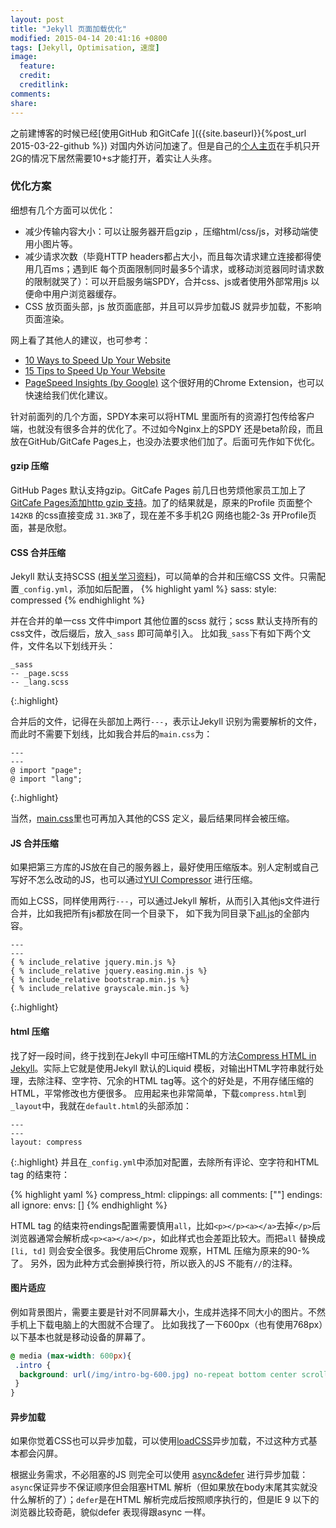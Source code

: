 ```yaml
---
layout: post
title: "Jekyll 页面加载优化"
modified: 2015-04-14 20:41:16 +0800
tags: [Jekyll, Optimisation, 速度]
image:
  feature: 
  credit: 
  creditlink: 
comments: 
share: 
---
```


之前建博客的时候已经[使用GitHub 和GitCafe ]({{site.baseurl}}{%post_url 2015-03-22-github %}) 对国内外访问加速了。但是自己的[个人主页]({{site.domain}})在手机只开2G的情况下居然需要10+s才能打开，着实让人头疼。

### 优化方案

细想有几个方面可以优化：

+ 减少传输内容大小：可以让服务器开启gzip ，压缩html/css/js，对移动端使用小图片等。
+ 减少请求次数（毕竟HTTP headers都占大小，而且每次请求建立连接都得使用几百ms；遇到IE 每个页面限制同时最多5个请求，或移动浏览器同时请求数的限制就哭了）：可以开启服务端SPDY，合并css、js或者使用外部常用js 以便命中用户浏览器缓存。
+ CSS 放页面头部，js 放页面底部，并且可以异步加载JS 就异步加载，不影响页面渲染。

网上看了其他人的建议，也可参考：

- [10 Ways to Speed Up Your Website] 
- [15 Tips to Speed Up Your Website]
- [PageSpeed Insights (by Google)] 这个很好用的Chrome Extension，也可以快速给我们优化建议。

针对前面列的几个方面，SPDY本来可以将HTML 里面所有的资源打包传给客户端，也就没有很多合并的优化了。不过如今Nginx上的SPDY 还是beta阶段，而且放在GitHub/GitCafe Pages上，也没办法要求他们加了。后面可先作如下优化。

#### gzip 压缩
GitHub Pages 默认支持gzip。GitCafe Pages 前几日也劳烦他家员工加上了[GitCafe Pages添加http gzip 支持]。加了的结果就是，原来的Profile 页面整个`142KB` 的css直接变成 `31.3KB`了，现在差不多手机2G 网络也能2-3s 开Profile页面，甚是欣慰。

#### CSS 合并压缩
Jekyll 默认支持SCSS ([相关学习资料](http://sass-lang.com/guide))，可以简单的合并和压缩CSS 文件。只需配置`_config.yml`，添加如后配置，
{% highlight yaml %}
sass:
  style: compressed
{% endhighlight %}

并在合并的单一css 文件中import 其他位置的scss 就行；scss 默认支持所有的css文件，改后缀后，放入`_sass` 即可简单引入。 比如我`_sass`下有如下两个文件，文件名以下划线开头：

```
_sass
-- _page.scss
-- _lang.scss
```
{:.highlight}

合并后的文件，记得在头部加上两行`---`，表示让Jekyll 识别为需要解析的文件，而此时不需要下划线，比如我合并后的`main.css`为：

```
---
---
@ import "page";
@ import "lang";
```
{:.highlight}

当然，[main.css]里也可再加入其他的CSS 定义，最后结果同样会被压缩。

#### JS 合并压缩
如果把第三方库的JS放在自己的服务器上，最好使用压缩版本。别人定制或自己写好不怎么改动的JS，也可以通过[YUI Compressor] 进行压缩。

而如上CSS，同样使用两行`---`，可以通过Jekyll 解析，从而引入其他js文件进行合并，比如我把所有js都放在同一个目录下， 如下我为同目录下[all.js]的全部内容。

```
---
---
{ % include_relative jquery.min.js %}
{ % include_relative jquery.easing.min.js %}
{ % include_relative bootstrap.min.js %}
{ % include_relative grayscale.min.js %}
```
{:.highlight}

#### html 压缩
找了好一段时间，终于找到在Jekyll 中可压缩HTML的方法[Compress HTML in Jekyll](http://jch.penibelst.de/)。实际上它就是使用Jekyll 默认的Liquid 模板，对输出HTML字符串就行处理，去除注释、空字符、冗余的HTML tag等。这个的好处是，不用存储压缩的HTML，平常修改也方便很多。
应用起来也非常简单，下载`compress.html`到`_layout`中，我就在`default.html`的头部添加：

```
---
---
layout: compress
```
{:.highlight}
并且在`_config.yml`中添加对配置，去除所有评论、空字符和HTML tag 的结束符：

{% highlight yaml %}
compress_html:
  clippings: all 
  comments: ["<!-- "," -->"]
  endings: all 
  ignore:
    envs: []
{% endhighlight %}

HTML tag 的结束符endings配置需要慎用`all`，比如`<p></p><a></a>`去掉`</p>`后浏览器通常会解析成`<p><a></a></p>`，如此样式也会差距比较大。而把`all` 替换成`[li, td]` 则会安全很多。我使用后Chrome 观察，HTML 压缩为原来的90-%了。
另外，因为此种方式会删掉换行符，所以嵌入的JS 不能有`//`的注释。

#### 图片适应

例如背景图片，需要主要是针对不同屏幕大小，生成并选择不同大小的图片。不然手机上下载电脑上的大图就不合理了。
比如我找了一下600px（也有使用768px）以下基本也就是移动设备的屏幕了。

~~~ css
@ media (max-width: 600px){
 .intro {
  background: url(/img/intro-bg-600.jpg) no-repeat bottom center scroll;
 }
}
~~~

#### 异步加载

如果你觉着CSS也可以异步加载，可以使用[loadCSS]异步加载，不过这种方式基本都会闪屏。

根据业务需求，不必阻塞的JS 则完全可以使用 [async&defer] 进行异步加载：`async`保证异步不保证顺序但会阻塞HTML 解析（但如果放在body末尾其实就没什么解析的了）；`defer`是在HTML 解析完成后按照顺序执行的，但是IE 9 以下的浏览器比较奇葩，貌似defer 表现得跟async 一样。



[async&defer]: http://www.growingwiththeweb.com/2014/02/async-vs-defer-attributes.html
[10 Ways to Speed Up Your Website]: http://blog.crazyegg.com/2013/12/11/speed-up-your-website/
[15 Tips to Speed Up Your Website]: http://moz.com/blog/15-tips-to-speed-up-your-website
[PageSpeed Insights (by Google)]: https://chrome.google.com/webstore/detail/pagespeed-insights-by-goo/gplegfbjlmmehdoakndmohflojccocli
[GitCafe Pages添加http gzip 支持]: https://gitcafe.com/GitCafe/Help/tickets/820
[YUI Compressor]: http://yui.github.io/yuicompressor/
[main.css]: {{site.baseurl}}/assets/css/main.css
[all.js]: {{site.baseurl}}/assets/js/all.js
[loadCSS]:https://github.com/filamentgroup/loadCSS

